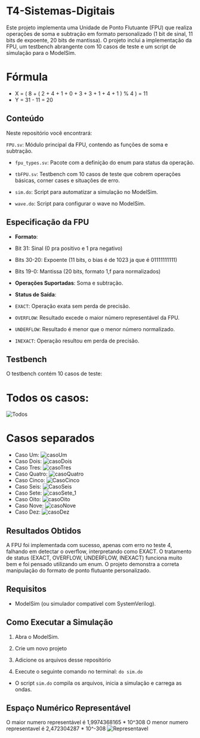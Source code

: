 # T4-Sistemas-Digitais
Este projeto implementa uma Unidade de Ponto Flutuante (FPU) que realiza operações de soma e subtração em formato personalizado (1 bit de sinal, 11 bits de expoente, 20 bits de mantissa). O projeto inclui a implementação da FPU, um testbench abrangente com 10 casos de teste e um script de simulação para o ModelSim.

# Fórmula 
- X = ( 8 + ( 2 + 4 + 1 + 0 + 3 + 3 + 1 + 4 + 1 ) % 4 ) = 11
- Y = 31 - 11 = 20

## Conteúdo
Neste repositório você encontrará:

 `FPU.sv`: Módulo principal da FPU, contendo as funções de soma e subtração.

- `fpu_types.sv`: Pacote com a definição do enum para status da operação.

- `tbFPU.sv`: Testbench com 10 casos de teste que cobrem operações básicas, corner cases e situações de erro.

- `sim.do`: Script para automatizar a simulação no ModelSim.

- `wave.do`: Script para configurar o wave no ModelSim.

## Especificação da FPU

- **Formato**:

- Bit 31: Sinal (0 pra positivo e 1 pra negativo)

- Bits 30-20: Expoente (11 bits, o bias é de 1023 ja que é 01111111111)

- Bits 19-0: Mantissa (20 bits, formato 1,f para normalizados)

- **Operações Suportadas**: Soma e subtração.

- **Status de Saída**:

- `EXACT`: Operação exata sem perda de precisão.

- `OVERFLOW`: Resultado excede o maior número representável da FPU.

- `UNDERFLOW`: Resultado é menor que o menor número normalizado.

- `INEXACT`: Operação resultou em perda de precisão.

## Testbench

O testbench contém 10 casos de teste:

# Todos os casos:
![Todos](https://github.com/user-attachments/assets/f12436ee-341c-4d9a-95d0-412752b8ffb3)

# Casos separados

- Caso Um:
![casoUm](https://github.com/user-attachments/assets/a8cadcc2-af28-4152-bae4-7ba1290f3343)
- Caso Dois:
![casoDois](https://github.com/user-attachments/assets/1f17682a-e659-49ec-8e42-29bba5242108)
- Caso Tres:
![casoTres](https://github.com/user-attachments/assets/341b1048-a29e-4498-a38a-135bba6e1e4e)
- Caso Quatro:
![casoQuatro](https://github.com/user-attachments/assets/1787744d-be3e-49c4-8235-2d662f1f5391)
- Caso Cinco:
![CasoCinco](https://github.com/user-attachments/assets/72e35d80-a699-4484-a489-89f79846ed90)
- Caso Seis:
![CasoSeis](https://github.com/user-attachments/assets/1457bc01-c43e-485c-b094-e658cd6b971a)
- Caso Sete:
![casoSete_1](https://github.com/user-attachments/assets/8b658132-9be2-4e8c-bbc2-a6b878d43d25)
- Caso Oito:
![casoOito](https://github.com/user-attachments/assets/2ff568fe-aa95-463d-a465-c1727b5597a3)
- Caso Nove:
![casoNove](https://github.com/user-attachments/assets/dd68e6b6-af7d-4360-b1f4-60a129b07465)
- Caso Dez:
![casoDez](https://github.com/user-attachments/assets/9a5afef9-d1f2-4cab-a88b-6acc18f857cd)

## Resultados Obtidos
A FPU foi implementada com sucesso, apenas com erro no teste 4, falhando em detectar o overflow, interpretando como EXACT. O tratamento de status (EXACT, OVERFLOW, UNDERFLOW, INEXACT) funciona muito bem e foi pensado utilizando um enum. O projeto demonstra a correta manipulação do formato de ponto flutuante personalizado.

## Requisitos
- ModelSim (ou simulador compatível com SystemVerilog).

## Como Executar a Simulação
1. Abra o ModelSim.

2. Crie um novo projeto

3. Adicione os arquivos desse repositório

4. Execute o seguinte comando no terminal: `do sim.do`

- O script `sim.do` compila os arquivos, inicia a simulação e carrega as ondas.

## Espaço Numérico Representável
O maior numero representável é 1,9974368165 * 10^308
O menor numero representavel é 2,472304287 * 10^-308
![Representavel](https://github.com/user-attachments/assets/f0b2bbb6-6aa9-4c30-ab06-2b850fa2f394)

